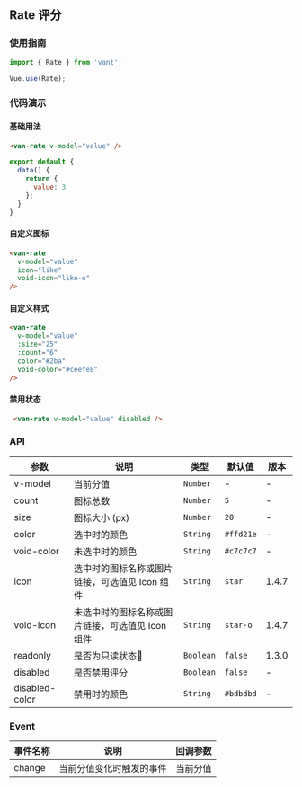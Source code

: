 ## Rate 评分

### 使用指南
``` javascript
import { Rate } from 'vant';

Vue.use(Rate);
```

### 代码演示

#### 基础用法

```html
<van-rate v-model="value" />
```

```javascript
export default {
  data() {
    return {
      value: 3
    };
  }
}
```

#### 自定义图标

```html
<van-rate
  v-model="value"
  icon="like"
  void-icon="like-o"
/>
```

#### 自定义样式

```html
<van-rate
  v-model="value"
  :size="25"
  :count="6"
  color="#2ba"
  void-color="#ceefe8"
/>
```

#### 禁用状态

```html
 <van-rate v-model="value" disabled />
```

### API

| 参数 | 说明 | 类型 | 默认值 | 版本 |
|------|------|------|------|------|
| v-model | 当前分值 | `Number` | - | - |
| count | 图标总数 | `Number` | `5` | - |
| size | 图标大小 (px) | `Number` | `20` | - |
| color | 选中时的颜色 | `String` | `#ffd21e` | - |
| void-color | 未选中时的颜色 | `String` | `#c7c7c7` | - |
| icon | 选中时的图标名称或图片链接，可选值见 Icon 组件 | `String` | `star` | 1.4.7 |
| void-icon | 未选中时的图标名称或图片链接，可选值见 Icon 组件 | `String` | `star-o`  | 1.4.7 |
| readonly | 是否为只读状态 | `Boolean` | `false` | 1.3.0 |
| disabled | 是否禁用评分 | `Boolean` | `false` | - |
| disabled-color | 禁用时的颜色 | `String` | `#bdbdbd` | - |

### Event

| 事件名称 | 说明 | 回调参数 |
|------|------|------|
| change | 当前分值变化时触发的事件 | 当前分值 |
